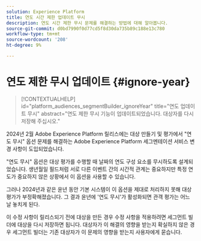 ```yaml
---
solution: Experience Platform
title: 연도 시간 제한 업데이트 무시
description: 연도 시간 제한 무시 문제를 해결하는 방법에 대해 알아봅니다.
source-git-commit: d0bd7990f0d77cd5f8d30da735b89c188e13c780
workflow-type: tm+mt
source-wordcount: '208'
ht-degree: 9%

---
```



# 연도 제한 무시 업데이트 {#ignore-year}

>[!CONTEXTUALHELP]
>id="platform_audiences_segmentBuilder_ignoreYear"
>title="연도 업데이트 무시"
>abstract="연도 제한 무시 기능이 업데이트되었습니다. 대상자를 다시 저장해 주십시오."

2024년 2월 Adobe Experience Platform 릴리스에는 대상 만들기 및 평가에서 &quot;연도 무시&quot; 옵션 문제를 해결하는 Adobe Experience Platform 세그멘테이션 서비스 변경 사항이 도입되었습니다.

&quot;연도 무시&quot; 옵션은 대상 평가를 수행할 때 날짜의 연도 구성 요소를 무시하도록 설계되었습니다. 생년월일 필드처럼 서로 다른 이벤트 간의 시간적 관계는 중요하지만 특정 연도가 중요하지 않은 상황에서 이 옵션을 사용할 수 있습니다.

그러나 2024년과 같은 윤년 동안 기본 시스템이 이 옵션을 제대로 처리하지 못해 대상 평가가 부정확해졌습니다. 그 결과 윤년에 &#39;연도 무시&#39;가 활성화되면 관객 평가는 어느 날 놓치게 된다.

이 수정 사항이 릴리스되기 전에 대상을 만든 경우 수정 사항을 적용하려면 세그먼트 빌더에 대상을 다시 저장하면 됩니다. 대상자가 이 해결의 영향을 받는지 확실하지 않은 경우 세그먼트 빌더는 기존 대상자가 이 문제의 영향을 받는지 사용자에게 묻습니다.
